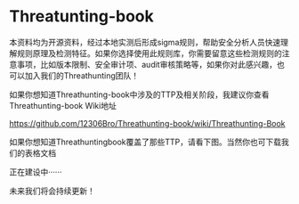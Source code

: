 # Threatunting-book

本资料均为开源资料，经过本地实测后形成sigma规则，帮助安全分析人员快速理解规则原理及检测特征。如果你选择使用此规则库，你需要留意这些检测规则的注意事项，比如版本限制、安全审计项、audit审核策略等，如果你对此感兴趣，也可以加入我们的Threathunting团队！

如果你想知道Threathunting-book中涉及的TTP及相关阶段，我建议你查看Threathunting-book Wiki地址

https://github.com/12306Bro/Threathunting-book/wiki/Threathunting-Book

如果你想知道Threathuntingbook覆盖了那些TTP，请看下图。当然你也可下载我们的表格文档

正在建设中······

未来我们将会持续更新！



